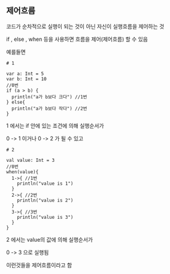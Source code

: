 ## 제어흐름


코드가 순차적으로 실행이 되는 것이 아닌 자신이 실행흐름을 제어하는 것

if , else , when 등을 사용하면 흐름을 제어(제어흐름) 할 수 있음

예를들면

```
# 1

var a: Int = 5
var b: Int = 10
//0번
if (a > b) {
  println("a가 b보다 크다") //1번
} else{
  println("a가 b보다 작다") //2번
}
```

1 에서는 if 안에 있는 조건에 의해 실행순서가

0 -> 1 이거나 0 -> 2 가 될 수 있고 

```
# 2

val value: Int = 3
//0번
when(value){
  1->{ //1번
    println("value is 1")
  }
  2->{ //2번
    println("value is 2")
  }
  3->{ //3번
    println("value is 3")
  }
}
```

2 에서는 value의 값에 의해 실행순서가

0 -> 3 으로 실행됨

이런것들을 제어흐름이라고 함
